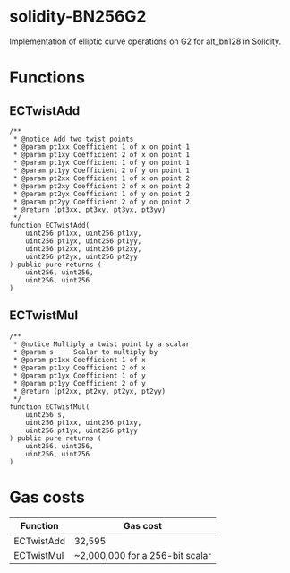 # solidity-BN256G2
Implementation of elliptic curve operations on G2 for alt_bn128 in Solidity.

# Functions

## ECTwistAdd
```Solidity
/**
 * @notice Add two twist points
 * @param pt1xx Coefficient 1 of x on point 1
 * @param pt1xy Coefficient 2 of x on point 1
 * @param pt1yx Coefficient 1 of y on point 1
 * @param pt1yy Coefficient 2 of y on point 1
 * @param pt2xx Coefficient 1 of x on point 2
 * @param pt2xy Coefficient 2 of x on point 2
 * @param pt2yx Coefficient 1 of y on point 2
 * @param pt2yy Coefficient 2 of y on point 2
 * @return (pt3xx, pt3xy, pt3yx, pt3yy)
 */
function ECTwistAdd(
    uint256 pt1xx, uint256 pt1xy,
    uint256 pt1yx, uint256 pt1yy,
    uint256 pt2xx, uint256 pt2xy,
    uint256 pt2yx, uint256 pt2yy
) public pure returns (
    uint256, uint256,
    uint256, uint256
)
```

## ECTwistMul
```Solidity
/**
 * @notice Multiply a twist point by a scalar
 * @param s     Scalar to multiply by
 * @param pt1xx Coefficient 1 of x
 * @param pt1xy Coefficient 2 of x
 * @param pt1yx Coefficient 1 of y
 * @param pt1yy Coefficient 2 of y
 * @return (pt2xx, pt2xy, pt2yx, pt2yy)
 */
function ECTwistMul(
    uint256 s,
    uint256 pt1xx, uint256 pt1xy,
    uint256 pt1yx, uint256 pt1yy
) public pure returns (
    uint256, uint256,
    uint256, uint256
)
```

# Gas costs
Function   | Gas cost
-----------|---------
ECTwistAdd | 32,595
ECTwistMul | ~2,000,000 for a 256-bit scalar

